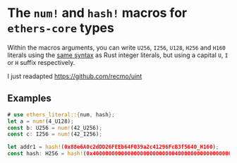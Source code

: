 # The `num!` and `hash!` macros for `ethers-core` types

Within the  macros arguments, you can write `U256`, `I256`, `U128`, `H256` and `H160` literals using the [same syntax][rust-syntax] as Rust integer literals, but using a capital `U`, `I` or `H` suffix respectively.

I just readapted https://github.com/recmo/uint

[rust-syntax]: https://doc.rust-lang.org/stable/reference/tokens.html#integer-literals

## Examples
```rust
# use ethers_literal::{num, hash};
let a = num!(4_U128);
const b: U256 = num!(42_U256);
const c: I256 = num!(42_I256);

let addr1 = hash!(0x88e6A0c2dDD26FEEb64F039a2c41296FcB3f5640_H160);
const hash: H256 = hash!(0x4000000000000000000000000040000000000000000000000000000000000000_H256);
```
